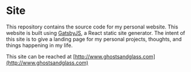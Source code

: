 # Site

This repository contains the source code for my personal website. This website is built using [GatsbyJS](https://www.gatsbyjs.org), a React static site generator. The intent of this site is to give a landing page for my personal projects, thoughts, and things happening in my life.

This site can be reached at [http://www.ghostsandglass.com](http://www.ghostsandglass.com)
